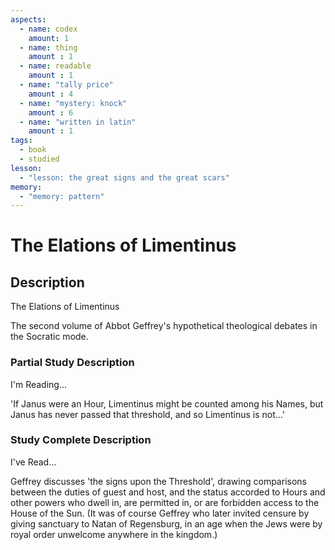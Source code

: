 ```yaml
---
aspects: 
  - name: codex
    amount: 1
  - name: thing
    amount : 1
  - name: readable
    amount : 1
  - name: "tally price"
    amount : 4
  - name: "mystery: knock"
    amount : 6
  - name: "written in latin"
    amount : 1
tags:
  - book
  - studied
lesson:
  - "lesson: the great signs and the great scars"
memory:
  - "memory: pattern"
---
```


# The Elations of Limentinus

## Description
The Elations of Limentinus

The second volume of Abbot Geffrey's hypothetical theological debates in the Socratic mode.
### Partial Study Description
I'm Reading...

'If Janus were an Hour, Limentinus might be counted among his Names, but Janus has never passed that threshold, and so Limentinus is not…'
### Study Complete Description
I've Read...

Geffrey discusses 'the signs upon the Threshold', drawing comparisons between the duties of guest and host, and the status accorded to Hours and other powers who dwell in, are permitted in, or are forbidden access to the House of the Sun. (It was of course Geffrey who later invited censure by giving sanctuary to Natan of Regensburg, in an age when the Jews were by royal order unwelcome anywhere in the kingdom.)